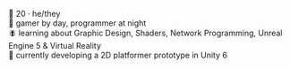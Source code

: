 🐐 20 · he/they<br/>
🦈 gamer by day, programmer at night<br/>
🪰 learning about Graphic Design, Shaders, Network Programming, Unreal Engine 5 & Virtual Reality<br/>
🌼 currently developing a 2D platformer prototype in Unity 6
